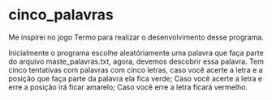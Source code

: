 # cinco_palavras
Me inspirei no jogo Termo para realizar o desenvolvimento desse programa.

  Inicialmente o programa escolhe aleatóriamente uma palavra que faça parte do arquivo maste_palavras.txt, agora, devemos descobrir essa palavra. 
Tem cinco tentativas com palavras com cinco letras, caso você acerte a letra e a posição que faça parte da palavra ela fica verde;
Caso você acerte a letra e erre a posição irá ficar amarelo; Caso você erre a letra ficará vermelho.
  
